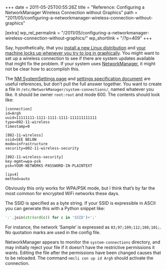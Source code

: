 +++
date = 2011-05-25T00:55:26Z
title = "Reference: Configuring a NetworkManager Wireless Connection without Graphics"
path = "2011/05/configuring-a-networkmanager-wireless-connection-without-graphics"

[extra]
wp_rel_permalink = "/2011/05/configuring-a-networkmanager-wireless-connection-without-graphics/"
wp_shortlink = "/?p=409"
+++

Say, hypothetically, that you
[install a new Linux distribution](http://fedoraproject.org/) and
[your machine locks up whenever you try to log in graphically](./2011/what-to-do-if-fedora-15-locks-up-on-login.md).
You might want to set up a wireless connection to see if there are system
updates available that might fix the problem. If your system uses
[NetworkManager](http://live.gnome.org/NetworkManager/), it might not be clear
how to accomplish this.

The
[NM SystemSettings page](http://live.gnome.org/NetworkManager/SystemSettings)
and
[settings specification document](http://projects.gnome.org/NetworkManager/developers/settings-spec-08.html)
are useful references, but don’t pull the full answer together. You want to
create a file in `/etc/NetworkManager/system-connections/`, named whatever you
like. It should be owner `root:root` and mode 600. The contents should look
like:

```
[connection]
id=Argh
uuid=11111111-1111-1111-1111-111111111111
type=802-11-wireless
timestamp=0

[802-11-wireless]
ssid=SEE BELOW
mode=infrastructure
security=802-11-wireless-security

[802-11-wireless-security]
key-mgmt=wpa-psk
psk=YOUR-NETWORKS-PASSWORD-IN-PLAINTEXT

[ipv4]
method=auto
```

Obviously this only works for WPA/PSK mode, but I think that’s by far the most
common for encrypted WiFi networks these days.

The SSID is specified as a byte
string. If your SSID is expressible in ASCII you can generate this with a
Python snippet like:

```python
';'.join(str(ord(c)) for c in 'SSID')+';'
```

For instance, the network ‘Sample’ is expressed as `83;97;109;112;108;101;`.
No quotation marks are used in the config file.

NetworkManager appears to monitor the `system-connections` directory, and may
initially reject your file if it doesn’t have the restrictive permissions it
wants. Editing the file after the permissions have been changed causes that to
be reloaded. The command `nmcli con up id Argh` should activate the
connection.

